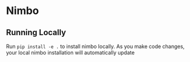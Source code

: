 # Nimbo

## Running Locally

Run `pip install -e .` to install nimbo locally. As you make code changes, your local
nimbo installation will automatically update
